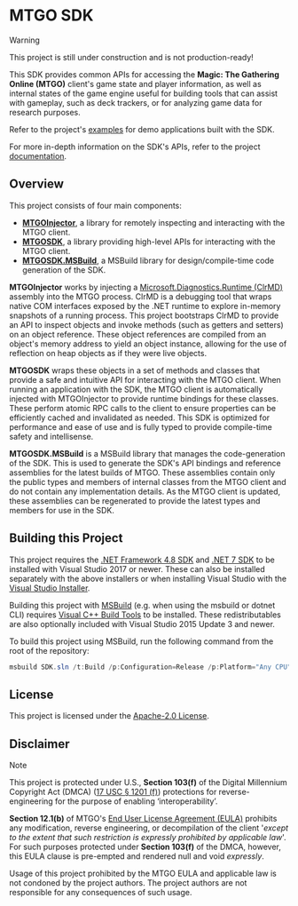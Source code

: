 # MTGO SDK

> [!WARNING]
> This project is still under construction and is not production-ready!

This SDK provides common APIs for accessing the **Magic: The Gathering Online (MTGO)** client's game state and player information, as well as internal states of the game engine useful for building tools that can assist with gameplay, such as deck trackers, or for analyzing game data for research purposes.

Refer to the project's [examples](/examples) for demo applications built with the SDK.

For more in-depth information on the SDK's APIs, refer to the project [documentation](/docs).

## Overview

This project consists of four main components:

* [**MTGOInjector**](MTGOInjector), a library for remotely inspecting and interacting with the MTGO client.
* [**MTGOSDK**](MTGOSDK), a library providing high-level APIs for interacting with the MTGO client.
* [**MTGOSDK.MSBuild**](MTGOSDK.MSBuild), a MSBuild library for design/compile-time code generation of the SDK.

**MTGOInjector** works by injecting a [Microsoft.Diagnostics.Runtime (ClrMD)](https://github.com/microsoft/clrmd) assembly into the MTGO process. ClrMD is a debugging tool that wraps native COM interfaces exposed by the .NET runtime to explore in-memory snapshots of a running process. This project bootstraps ClrMD to provide an API to inspect objects and invoke methods (such as getters and setters) on an object reference. These object references are compiled from an object's memory address to yield an object instance, allowing for the use of reflection on heap objects as if they were live objects.

**MTGOSDK** wraps these objects in a set of methods and classes that provide a safe and intuitive API for interacting with the MTGO client. When running an application with the SDK, the MTGO client is automatically injected with MTGOInjector to provide runtime bindings for these classes. These perform atomic RPC calls to the client to ensure properties can be efficiently cached and invalidated as needed. This SDK is optimized for performance and ease of use and is fully typed to provide compile-time safety and intellisense.

**MTGOSDK.MSBuild** is a MSBuild library that manages the code-generation of the SDK. This is used to generate the SDK's API bindings and reference assemblies for the latest builds of MTGO. These assemblies contain only the public types and members of internal classes from the MTGO client and do not contain any implementation details. As the MTGO client is updated, these assemblies can be regenerated to provide the latest types and members for use in the SDK.

## Building this Project

This project requires the [.NET Framework 4.8 SDK](https://dotnet.microsoft.com/download/dotnet-framework/net48) and [.NET 7 SDK](https://dotnet.microsoft.com/download/dotnet/7.0) to be installed with Visual Studio 2017 or newer. These can also be installed separately with the above installers or when installing Visual Studio with the [Visual Studio Installer](https://learn.microsoft.com/en-us/visualstudio/install/install-visual-studio?view=vs-2022).

Building this project with [MSBuild](https://learn.microsoft.com/en-us/visualstudio/msbuild/msbuild?view=vs-2022) (e.g. when using the msbuild or dotnet CLI) requires [Visual C++ Build Tools](https://visualstudio.microsoft.com/visual-cpp-build-tools/) to be installed. These redistributables are also optionally included with Visual Studio 2015 Update 3 and newer.

To build this project using MSBuild, run the following command from the root of the repository:

```powershell
msbuild SDK.sln /t:Build /p:Configuration=Release /p:Platform="Any CPU"
```

## License

This project is licensed under the [Apache-2.0 License](/LICENSE).

## Disclaimer

> [!NOTE]
> This project is protected under U.S., **Section 103(f)** of the Digital Millennium Copyright Act (DMCA) ([17 USC § 1201 (f)](http://www.law.cornell.edu/uscode/text/17/1201)) protections for reverse-engineering for the purpose of enabling ‘interoperability’.

**Section 12.1(b)** of MTGO's [End User License Agreement (EULA)](https://www.mtgo.com/en/mtgo/eula) prohibits any modification, reverse engineering, or decompilation of the client '*except to the extent that such restriction is expressly prohibited by applicable law*'. For such purposes protected under **Section 103(f)** of the DMCA, however, this EULA clause is pre-empted and rendered null and void *expressly*.

Usage of this project prohibited by the MTGO EULA and applicable law is not condoned by the project authors. The project authors are not responsible for any consequences of such usage.
